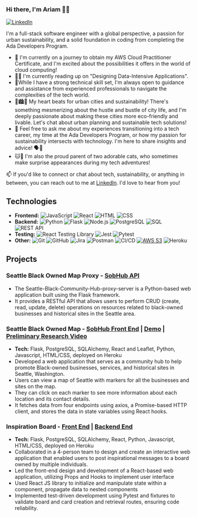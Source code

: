 ### Hi there, I'm Ariam 👋🏾
[![LinkedIn](https://img.shields.io/badge/-LinkedIn-blue?logo=linkedin&style=flat-square&logoColor=white)](https://www.linkedin.com/in/ariam-y-5a8ab4134/)

I'm  a full-stack software engineer with a global perspective, a passion for urban sustainability, and a solid foundation in coding from completing the Ada Developers Program. 

- 💭 I'm currently on a journey to obtain my AWS Cloud Practitioner Certificate,
and I'm excited about the possibilities it offers in the world of cloud computing! 
- 📖🧠 I'm currently reading up on "Designing Data-Intensive Applications".
- 🧐While I have a strong technical skill set, I'm always open to guidance and assistance
  from experienced professionals to navigate the complexities of the tech world.
- 🌆🏙️🌱 My heart beats for urban cities and sustainability! There's something mesmerizing about the hustle and bustle of city life, 
and I'm deeply passionate about making these cities more eco-friendly and livable. Let's chat about urban planning and sustainable tech solutions! 
- 💬 Feel free to ask me about my experiences transitioning into a tech career, my time at the Ada Developers Program, or how my passion for sustainability intersects with technology. I'm here to share insights and advice! 🗣️💼
- 🐱🐾 I'm also the proud parent of two adorable cats, who sometimes make surprise appearances during my tech adventures!
  
📫 If you'd like to connect or chat about tech, sustainability, or anything in between, you can reach out to me at [LinkedIn](https://www.linkedin.com/in/ariam-y-5a8ab4134/). I'd love to hear from you! 


## Technologies
- **Frontend:**
![JavaScript](https://img.shields.io/badge/-JavaScript-F7DF1E?logo=javascript&logoColor=white&style=flat-square)
![React](https://img.shields.io/badge/-React-61DAFB?logo=react&logoColor=white&style=flat-square)
![HTML](https://img.shields.io/badge/-HTML5-E34F26?logo=html5&logoColor=white&style=flat-square)
![CSS](https://img.shields.io/badge/-CSS3-1572B6?logo=css3&logoColor=white&style=flat-square)
- **Backend:**
![Python](https://img.shields.io/badge/-Python-3776AB?logo=python&logoColor=white&style=flat-square)
![Flask](https://img.shields.io/badge/-Flask-000000?logo=flask&logoColor=white&style=flat-square)
![Node.js](https://img.shields.io/badge/-Node.js-339933?logo=node.js&logoColor=white&style=flat-square)
![PostgreSQL](https://img.shields.io/badge/-PostgreSQL-336791?logo=postgresql&logoColor=white&style=flat-square)
![SQL](https://img.shields.io/badge/-SQL-4479A1?logo=sql&logoColor=white&style=flat-square)
![REST API](https://img.shields.io/badge/-REST%20API-007ACC?style=flat-square)
- **Testing:** 
![React Testing Library](https://img.shields.io/badge/-React%20Testing%20Library-DB7093?logo=testing-library&logoColor=white&style=flat-square)
![Jest](https://img.shields.io/badge/-Jest-C21325?logo=jest&logoColor=white&style=flat-square)
![Pytest](https://img.shields.io/badge/-Pytest-3776AB?logo=pytest&logoColor=white&style=flat-square)
- **Other:**
![Git](https://img.shields.io/badge/-Git-F05032?logo=git&logoColor=white&style=flat-square)
![GitHub](https://img.shields.io/badge/-GitHub-181717?logo=github&logoColor=white&style=flat-square)
![Jira](https://img.shields.io/badge/-Jira-0052CC?logo=jira&logoColor=white&style=flat-square)
![Postman](https://img.shields.io/badge/-Postman-FF6C37?logo=postman&logoColor=white&style=flat-square)
![CI/CD](https://img.shields.io/badge/-CI%2FCD-03599C?style=flat-square)
[![AWS S3](https://img.shields.io/badge/AWS-S3-orange)](https://aws.amazon.com/s3/)
![Heroku](https://img.shields.io/badge/-Heroku-430098?logo=heroku&logoColor=white&style=flat-square)

## Projects
### Seattle Black Owned Map Proxy - [SobHub API](https://github.com/arusphere/Seattle-Black-Community-Hub-proxy-server)
- The Seattle-Black-Community-Hub-proxy-server is a Python-based web application built using the Flask framework.
- It provides a RESTful API that allows users to perform CRUD (create, read, update, delete) operations on resources related to black-owned businesses and historical sites in the Seattle area.
   
### Seattle Black Owned Map - [SobHub Front End](https://github.com/arusphere/Seattle-Black-Community-Hub-proxy-server) | [Demo](https://youtu.be/NdlYf-Foh4M) | [Preliminary Research Video](https://youtu.be/_aXyRn0L690)
- **Tech:** Flask, PostgreSQL, SQLAlchemy, React and Leaflet, Python, Javascript, HTML/CSS, deployed on Heroku
- Developed a web application that serves as a community hub to help promote Black-owned businesses, services, and historical sites in Seattle, Washington.
- Users can view a map of Seattle with markers for all the businesses and sites on the map.
- They can click on each marker to see more information about each location and its contact details.
- It fetches data from four endpoints using axios, a Promise-based HTTP client, and stores the data in state variables using React hooks.
  
### Inspiration Board - [Front End](https://github.com/arusphere/front-end-inspiration-board) | [Backend End](https://github.com/arusphere/back-end-inspiration-board) 
- **Tech:** Flask, PostgreSQL, SQLAlchemy, React, Python, Javascript, HTML/CSS, deployed on Heroku
- Collaborated in a 4-person team to design and create an interactive web application that enabled users to post inspirational messages to a board owned by multiple individuals.
- Led the front-end design and development of a React-based web application, utilizing Props and Hooks to implement user interface
- Used React JS library to initialize and manipulate state within a component, propagate data to nested components
- Implemented test-driven development using Pytest and fixtures to validate board and card creation and retrieval routes, ensuring code reliability.

